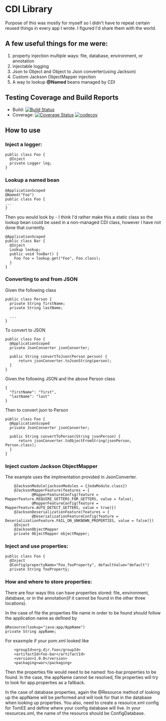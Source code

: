 # CDI Library
Purpose of this was mostly for myself so I didn't have to repeat certain reused things in every app I wrote.  I figured I'd share them with the world.

## A few useful things for me were:
1. property injection multiple ways: file, database, environment, or annotation
2. injectable logging
3. Json to Object and Object to Json converter(using Jackson)
4. Custom Jackson ObjectMapper injection
5. A way to lookup **@Named** beans managed by CDI

## Testing Coverage and Build Reports
* Build: [![Build Status](https://travis-ci.org/djr4488/cdi.svg?branch=master)](https://travis-ci.org/djr4488/cdi)
* Coverage: [![Coverage Status](https://coveralls.io/repos/djr4488/cdi/badge.svg?branch=master)](https://coveralls.io/r/djr4488/cdi?branch=master) [![codecov](https://codecov.io/gh/djr4488/cdi/branch/master/graph/badge.svg)](https://codecov.io/gh/djr4488/cdi)

## How to use
### Inject a logger:
```
public class Foo {
  @Inject
  private Logger log;
}
```

### Lookup a named bean
```
@ApplicationScoped
@Named("Foo")
public class Foo {
...
}
```
Then you would look by -  I think I'd rather make this a static class so the lookup bean could be used in a non-managed CDI class, however I have not done that currently.
```
@ApplicationScoped
public class Bar {
  @Inject
  Lookup lookup;
  public void fooBar() {
    Foo foo = lookup.get("Foo", Foo.class);
  }
}  
```

### Converting to and from JSON
Given the following class
```
public class Person {
  private String firstName;
  private String lastName;
  
  ...
}
```
To convert to JSON
```
public class Foo {
  @ApplicationScoped
  private JsonConverter jsonConverter;
  
  public String convertToJson(Person person) {
      return jsonConverter.toJsonString(person);
  }
}
```
Given the following JSON and the above Person class
```
{
  "firstName": "first",
  "lastName": "last"
}
```
Then to convert json to Person
```
public class Foo {
  @ApplicationScoped
  private JsonConverter jsonConverter;
  
  public String convertToPerson(String jsonPerson) {
      return jsonConverter.toObjectFromString(jsonPerson, Person.class);
  }
}
```

### Inject custom Jackson ObjectMapper
The example uses the implmentation provided in JsonConverter.
```
    @JacksonModule(jacksonModules = {JodaModule.class})
    @JacksonMapperFeature(features = {
            @MapperFeatureConfig(feature = MapperFeature.REQUIRE_SETTERS_FOR_GETTERS, value = false),
            @MapperFeatureConfig(feature = MapperFeature.AUTO_DETECT_GETTERS, value = true)})
    @JacksonDeserializationFeature(features = {
            @DeserializationFeatureConfig(feature = DeserializationFeature.FAIL_ON_UNKNOWN_PROPERTIES, value = false)})
    @Inject
    @JacksonObjectMapper
    private ObjectMapper objectMapper;
```

### Inject and use properties:
```
public class Foo {
  @Inject
  @Config(propertyName="Foo_fooProperty", defaultValue="default")
  private String fooProperty;
```

### How and where to store properties:
There are four ways this can have properties stored: file, environment, database, or in the annotation(if it cannot be found in the other three locations).

In the case of file the properties file name in order to be found should follow the application name as defined by
```
@Resource(lookup="java:app/AppName")
private String appName;
```
For exaxmple if your pom.xml looked like
```
    <groupId>org.djr.foo</groupId>
    <artifactId>foo-bar</artifactId>
    <version>1.0.0</version>
    <packaging>war</packaging>
```
Then the properties file would need to be named: foo-bar.properties to be found.  In the case, the appName cannot be resolved, file properties will try to look for app.properties as a fallback.

In the case of database properties, again the @Resource method of looking up the appName will be performed and will look for that in the database when looking up properties.
You also, need to create a resource.xml config for TomEE and define where your config database will live.  In your resources.xml, the name of the resource should be ConfigDatabase.

